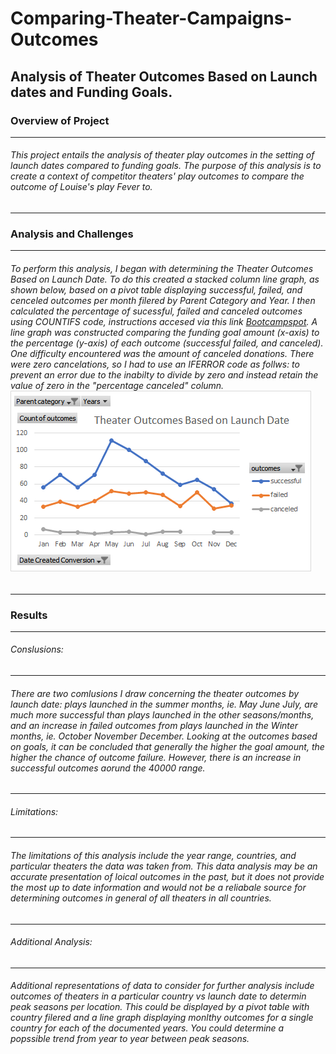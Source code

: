 # **Comparing-Theater-Campaigns-Outcomes** #
Analysis of Theater Outcomes Based on Launch dates and Funding Goals.
---
### **Overview of Project** ###
---
###### This project entails the analysis of theater play outcomes in the setting of launch dates compared to funding goals. The purpose of this analysis is to create a context of competitor theaters' play outcomes to compare the outcome of Louise's play *Fever* to. ######
---
### **Analysis and Challenges** ###
---
###### To perform this analysis, I began with determining the Theater Outcomes Based on Launch Date. To do this created a stacked column line graph, as shown below, based on a pivot table displaying successful, failed, and cenceled outcomes per month filered by Parent Category and Year. I then calculated the percentage of sucessful, failed and canceled outcomes using COUNTIFS code, instructions accesed via this link [Bootcampspot](https://courses.bootcampspot.com/courses/811/assignments/17473?module_item_id=300174/). A line graph was constructed comparing the funding goal amount (x-axis) to the percentage (y-axis) of each outcome (successful failed, and canceled). One difficulty encountered was the amount of canceled donations. There were zero cancelations, so I had to use an IFERROR code as follws: to prevent an error due to the inabilty to divide by zero and instead retain the value of zero in the "percentage canceled" column. ![Theater_Outcomes_vs_Launch](https://github.com/ChristinaGalley/Comparing-Theater-Campaigns-Outcomes/blob/main/Theater_Outcomes_vs_Launch.png) ###### 
---
### **Results** ###
---
###### *Conslusions:* ######
---
###### There are two comlusions I draw concerning the theater outcomes by launch date: plays launched in the summer months, ie. May June July, are much more successful than plays launched in the other seasons/months, and an increase in failed outcomes from plays launched in the Winter months, ie. October November December. Looking at the outcomes based on goals, it can be concluded that generally the higher the goal amount, the higher the chance of outcome failure. However, there is an increase in successful outcomes aorund the 40000 range. ######
---
###### *Limitations:* ######
---
###### The limitations of this analysis include the year range, countries, and particular theaters the data was taken from. This data analysis may be an accurate presentation of loical outcomes in the past, but it does not provide the most up to date information and would not be a reliabale source for determining outcomes in general of all theaters in all countries. ######
---
###### *Additional Analysis:* ######
---
###### Additional representations of data to consider for further analysis include outcomes of theaters in a particular country vs launch date to determin peak seasons per location. This could be displayed by a pivot table with country filered and a line graph displaying monlthy outcomes for a single country for each of the documented years. You could determine a popssible trend from year to year between peak seasons. ######
